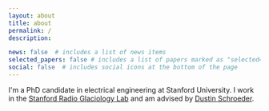 ```yaml
---
layout: about
title: about
permalink: /
description:

news: false  # includes a list of news items
selected_papers: false # includes a list of papers marked as "selected={true}"
social: false  # includes social icons at the bottom of the page
---
```


I'm a PhD candidate in electrical engineering at Stanford University. I work in the [Stanford Radio Glaciology Lab](https://www.radioglaciology.com/) and am advised by [Dustin Schroeder](https://earth.stanford.edu/people/dustin-schroeder).


